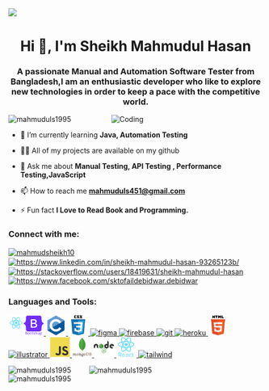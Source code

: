 <img src="https://raw.githubusercontent.com/shakilahmedatik/shakilahmedatik/main/banner.jpg"/>

<h1 align="center">Hi 👋, I'm Sheikh Mahmudul Hasan</h1>
<h3 align="center">A passionate Manual and Automation Software Tester from Bangladesh,I am an enthusiastic developer who like to explore new technologies in order to keep a pace with the competitive world.</h3>

<img  align="right" alt="Coding" width="300" src="https://cdn.dribbble.com/users/1162077/screenshots/3848914/programmer.gif"/>

<p align="left"> <img src="https://komarev.com/ghpvc/?username=mahmuduls1995&label=Profile%20views&color=0e75b6&style=flat" alt="mahmuduls1995" /> </p>

- 🌱 I’m currently learning **Java, Automation Testing**

- 👨‍💻 All of my projects are available on my github
  
- 💬 Ask me about **Manual Testing, API Testing , Performance Testing,JavaScript**

- 📫 How to reach me **mahmuduls451@gmail.com**

- ⚡ Fun fact **I Love to Read Book and Programming.**

<h3 align="left">Connect with me:</h3>
<p align="left">
<a href="https://twitter.com/mahmudsheikh10" target="blank"><img align="center" src="https://raw.githubusercontent.com/rahuldkjain/github-profile-readme-generator/master/src/images/icons/Social/twitter.svg" alt="mahmudsheikh10" height="30" width="40" /></a>
<a href="https://linkedin.com/in/https://www.linkedin.com/in/sheikh-mahmudul-hasan-93265123b/" target="blank"><img align="center" src="https://raw.githubusercontent.com/rahuldkjain/github-profile-readme-generator/master/src/images/icons/Social/linked-in-alt.svg" alt="https://www.linkedin.com/in/sheikh-mahmudul-hasan-93265123b/" height="30" width="40" /></a>
<a href="https://stackoverflow.com/users/https://stackoverflow.com/users/18419631/sheikh-mahmudul-hasan" target="blank"><img align="center" src="https://raw.githubusercontent.com/rahuldkjain/github-profile-readme-generator/master/src/images/icons/Social/stack-overflow.svg" alt="https://stackoverflow.com/users/18419631/sheikh-mahmudul-hasan" height="30" width="40" /></a>
<a href="https://fb.com/https://www.facebook.com/sktofaildebidwar.debidwar" target="blank"><img align="center" src="https://raw.githubusercontent.com/rahuldkjain/github-profile-readme-generator/master/src/images/icons/Social/facebook.svg" alt="https://www.facebook.com/sktofaildebidwar.debidwar" height="30" width="40" /></a>
</p>

<h3 align="left">Languages and Tools:</h3>
<img  align="left"  alt="React"  width="30px"  src="https://raw.githubusercontent.com/github/explore/80688e429a7d4ef2fca1e82350fe8e3517d3494d/topics/react/react.png"  />
<p align="left"> <a href="https://getbootstrap.com" target="_blank" rel="noreferrer"> <img src="https://raw.githubusercontent.com/devicons/devicon/master/icons/bootstrap/bootstrap-plain-wordmark.svg" alt="bootstrap" width="40" height="40"/> </a> <a href="https://www.cprogramming.com/" target="_blank" rel="noreferrer"> <img src="https://raw.githubusercontent.com/devicons/devicon/master/icons/c/c-original.svg" alt="c" width="40" height="40"/> </a> <a href="https://www.w3schools.com/css/" target="_blank" rel="noreferrer"> <img src="https://raw.githubusercontent.com/devicons/devicon/master/icons/css3/css3-original-wordmark.svg" alt="css3" width="40" height="40"/> </a> <a href="https://www.figma.com/" target="_blank" rel="noreferrer"> <img src="https://www.vectorlogo.zone/logos/figma/figma-icon.svg" alt="figma" width="40" height="40"/> </a> <a href="https://firebase.google.com/" target="_blank" rel="noreferrer"> <img src="https://www.vectorlogo.zone/logos/firebase/firebase-icon.svg" alt="firebase" width="40" height="40"/> </a> <a href="https://git-scm.com/" target="_blank" rel="noreferrer"> <img src="https://www.vectorlogo.zone/logos/git-scm/git-scm-icon.svg" alt="git" width="40" height="40"/> </a> <a href="https://heroku.com" target="_blank" rel="noreferrer"> <img src="https://www.vectorlogo.zone/logos/heroku/heroku-icon.svg" alt="heroku" width="40" height="40"/> </a> <a href="https://www.w3.org/html/" target="_blank" rel="noreferrer"> <img src="https://raw.githubusercontent.com/devicons/devicon/master/icons/html5/html5-original-wordmark.svg" alt="html5" width="40" height="40"/> </a> <a href="https://www.adobe.com/in/products/illustrator.html" target="_blank" rel="noreferrer"> <img src="https://www.vectorlogo.zone/logos/adobe_illustrator/adobe_illustrator-icon.svg" alt="illustrator" width="40" height="40"/> </a> <a href="https://developer.mozilla.org/en-US/docs/Web/JavaScript" target="_blank" rel="noreferrer"> <img src="https://raw.githubusercontent.com/devicons/devicon/master/icons/javascript/javascript-original.svg" alt="javascript" width="40" height="40"/> </a> <a href="https://www.mongodb.com/" target="_blank" rel="noreferrer"> <img src="https://raw.githubusercontent.com/devicons/devicon/master/icons/mongodb/mongodb-original-wordmark.svg" alt="mongodb" width="40" height="40"/> </a>  <a href="https://nodejs.org" target="_blank" rel="noreferrer"> <img src="https://raw.githubusercontent.com/devicons/devicon/master/icons/nodejs/nodejs-original-wordmark.svg" alt="nodejs" width="40" height="40"/> </a> <a href="https://reactjs.org/" target="_blank" rel="noreferrer"> <img src="https://raw.githubusercontent.com/devicons/devicon/master/icons/react/react-original-wordmark.svg" alt="react" width="40" height="40"/> </a>  <a href="https://tailwindcss.com/" target="_blank" rel="noreferrer"> <img src="https://www.vectorlogo.zone/logos/tailwindcss/tailwindcss-icon.svg" alt="tailwind" width="40" height="40"/> </a> </p>

<p><img align="left" width="160" src="https://github-readme-stats.vercel.app/api/top-langs?username=mahmuduls1995&show_icons=true&locale=en&layout=compact" alt="mahmuduls1995" /></p>

<p><img align="left" width="200" src="https://github-readme-stats.vercel.app/api?username=mahmuduls1995&show_icons=true&locale=en" alt="mahmuduls1995" /></p>

<p><img align="left" width="200"  src="https://github-readme-streak-stats.herokuapp.com/?user=mahmuduls1995&" alt="mahmuduls1995" /></p>
